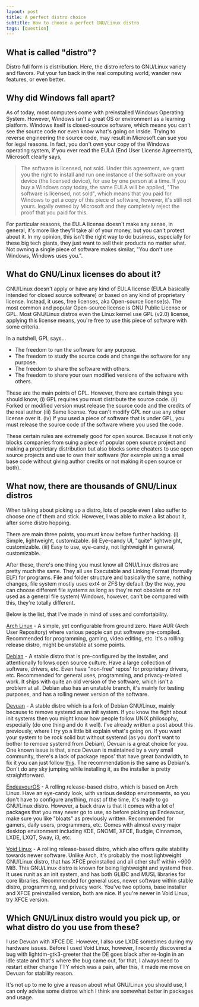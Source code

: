 ```yaml
---
layout: post
title: A perfect distro choice
subtitle: How to choose a perfect GNU/Linux distro
tags: [question]
---
```


## What is called "distro"?
Distro full form is distribution. Here, the distro refers to GNU/Linux variety and flavors. Put your fun back in the real computing world, wander new features, or even better.

## Why did Windows fall apart?
As of today, most computers come with preinstalled Windows Operating System. However, Windows isn't a great OS or environment as a learning platform. Windows itself is closed-source software, which means you can't see the source code nor even know what's going on inside. Trying to reverse engineering the source code, may result in Microsoft can sue you for legal reasons. In fact, you don't own your copy of the Windows operating system, if you ever read the EULA (End User License Agreement), Microsoft clearly says,
> The software is licensed, not sold. Under this agreement, we grant you the right to install and run one instance of the software on your device (the licensed device), for use by one person at a time.
If you buy a Windows copy today, the same EULA will be applied, "The software is licensed, not sold", which means that you paid for Windows to get a copy of this piece of software, however, it's still not yours. legally owned by Microsoft and they completely reject the proof that you paid for this.

For particular reasons, the EULA license doesn't make any sense, in general, it's more like they'll take all of your money, but you can't protest about it. In my opinion, this isn't the right way to do business, especially for these big tech giants, they just want to sell their products no matter what. Not owning a single piece of software makes similar, "You don't use Windows, Windows uses you.".

## What do GNU/Linux licenses do about it?
GNU/Linux doesn't apply or have any kind of EULA license (EULA basically intended for closed source software) or based on any kind of proprietary license. Instead, it uses, free licenses, aka Open-source license(s). The most common and popular Open-source license is GNU Public License or GPL. Most GNU/Linux distros even the Linux kernel use GPL (v2.0) license, applying this license means, you're free to use this piece of software with some criteria.

In a nutshell, GPL says...
- The freedom to run the software for any purpose.
- The freedom to study the source code and change the software for any purpose.
- The freedom to share the software with others.
- The freedom to share your own modified versions of the software with others.

These are the main points of GPL. However, there are certain things you should know, (i) GPL requires you must distribute the source code. (ii) Forked or modified version must release the source code and the credits of the real author (iii) Same license. You can't modify GPL nor use any other license over it. (iv) If you used a piece of software that is under GPL, you must release the source code of the software where you used the code.

These certain rules are extremely good for open source. Because it not only blocks companies from suing a piece of popular open source project and making a proprietary distribution but also blocks some cheaters to use open source projects and use to own their software (for example using a small base code without giving author credits or not making it open source or both).

## What now, there are thousands of GNU/Linux distros
When talking about picking up a distro, lots of people even I also suffer to choose one of them and stick. However, I was able to make a list about it, after some distro hopping.

There are main three points, you must know before further hacking.
(i) Simple, lightweight, customizable.
(ii) Eye-candy UI, "quite" lightweight, customizable.
(iii) Easy to use, eye-candy, not lightweight in general, customizable.

After these, there's one thing you must know all GNU/Linux distros are pretty much the same. They all use Executable and Linking Format (formally ELF) for programs. File and folder structure and basically the same, nothing changes, file system mostly uses ext4 or ZFS by default (by the way, you can choose different file systems as long as they're not obsolete or not used as a general file system) Windows, however, can't be compared with this, they're totally different.

Below is the list, that I've made in mind of uses and comfortability.

[Arch Linux](https://archlinux.org/) - A simple, yet configurable from ground zero. Have AUR (Arch User Repository) where various people can put software pre-compiled. Recommended for programming, gaming, video editing, etc. It's a rolling release distro, might be unstable at some points.

[Debian](https://www.debian.org/) - A stable distro that is pre-configured by the installer, and attentionally follows open source culture. Have a large collection of software, drivers, etc. Even have "non-free" repos' for proprietary drivers, etc. Recommended for general uses, programming, and privacy-related work. It ships with quite an old version of the software, which isn't a problem at all. Debian also has an unstable branch, it's mainly for testing purposes, and has a rolling newer version of the software.

[Devuan](https://www.devuan.org/) - A stable distro which is a fork of Debian GNU/Linux, mainly because to remove systemd as an init system. If you know the fight about init systems then you might know how people follow UNIX philosophy, especially (do one thing and do it well). I've already written a post about this previously, where I try yo a little bit explain what's going on. If you want your system to be rock solid but without systemd (as you don't want to bother to remove systemd from Debian), Devuan is a great choice for you. One known issue is that, since Devuan is maintained by a very small community, there's a lack of package repos' that have great bandwidth, to fix it you can just follow [this](https://pastebin.com/uTMc2kTf). The recommendation is the same as Debian's. Don't do any sky jumping while installing it, as the installer is pretty straightforward.

[EndeavourOS](https://endeavouros.com/) - A rolling release-based distro, which is based on Arch Linux. Have an eye-candy look, with various desktop environments, so you don't have to configure anything, most of the time, it's ready to go GNU/Linux distro. However, a back draw is that it comes with a lot of packages that you may never go to use, so before picking up Endeavour, make sure you like "bloats" as previously written. Recommended for gamers, daily users, programmers, etc. Comes with almost every major desktop environment including KDE, GNOME, XFCE, Budgie, Cinnamon, LXDE, LXQT, Sway, i3, etc.

[Void Linux](https://voidlinux.org/) - A rolling release-based distro, which also offers quite stability towards newer software. Unlike Arch, it's probably the most lightweight GNU/Linux distro, that has XFCE preinstalled and all other stuff within ~900 MiB. This GNU/Linux distro is known for being lightweight and systemd free. It uses runit as an init system, and has both GLIBC and MUSL libraries for core libraries. Recommended for general uses, newer software within stable distro, programming, and privacy work. You've two options, base installer and XFCE preinstalled version, both are nice. If you're newer in Void Linux, try XFCE version.


## Which GNU/Linux distro would you pick up, or what distro do you use from these?
I use Devuan with XFCE DE. However, I also use LXDE sometimes during my hardware issues. Before I used Void Linux, however, I recently discovered a bug with lightdm-gtk3-greeter that the DE goes black after re-login in an idle state and that's where the bug came out, for that, I always need to restart either change TTY which was a pain, after this, it made me move on Devuan for stability reason.

It's not up to me to give a reason about what GNU/Linux you should use, I can only advise some distros which I think are somewhat better in packages and usage. 
